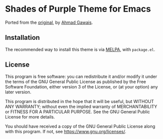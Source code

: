 # Shades of Purple Theme for Emacs

Ported from the
[original](https://github.com/ahmadawais/shades-of-purple-vscode), by
[Ahmad Gawais](https://twitter.com/MrAhmadAwais).

## Installation

The recommended way to install this theme is via
[MELPA](https://melpa.org/#/getting-started), with `package.el`.

## License

This program is free software: you can redistribute it and/or modify it under the
terms of the GNU General Public License as published by the Free Software
Foundation, either version 3 of the License, or (at your option) any later
version.

This program is distributed in the hope that it will be useful, but WITHOUT ANY
WARRANTY; without even the implied warranty of MERCHANTABILITY or FITNESS FOR A
PARTICULAR PURPOSE.  See the GNU General Public License for more details.

You should have received a copy of the GNU General Public License along with this
program.  If not, see <https://www.gnu.org/licenses/>.


